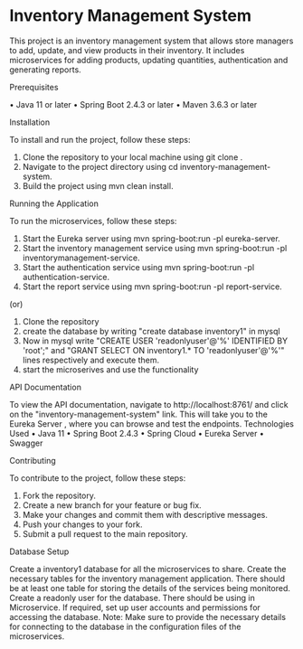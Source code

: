 # Inventory Management System


This project is an inventory management system that allows store managers to add, update, and view products in their inventory. It includes microservices for adding products, updating quantities, authentication and generating reports.



Prerequisites


•	Java 11 or later
•	Spring Boot 2.4.3 or later
•	Maven 3.6.3 or later


Installation


To install and run the project, follow these steps:
1.	Clone the repository to your local machine using git clone <repository-url>.
2.	Navigate to the project directory using cd inventory-management-system.
3.	Build the project using mvn clean install.
  
  
Running the Application
  
  
To run the microservices, follow these steps:
1.	Start the Eureka server using mvn spring-boot:run -pl eureka-server.
2.	Start the inventory management service using mvn spring-boot:run -pl inventorymanagement-service.
3.	Start the authentication service using mvn spring-boot:run -pl authentication-service.
4.	Start the report service using mvn spring-boot:run -pl report-service.

  (or)
1. Clone the repository
2. create the database by writing "create database inventory1" in mysql
3. Now in mysql write "CREATE USER 'readonlyuser'@'%' IDENTIFIED BY 'root';" and "GRANT SELECT ON inventory1.* TO 'readonlyuser'@'%'" lines respectively and execute them.  
4. start the microserives and use the functionality
 
  
  
API Documentation
  
  
To view the API documentation, navigate to http://localhost:8761/ and click on the "inventory-management-system" link. This will take you to the Eureka Server , where you can browse and test the endpoints.
Technologies Used
•	Java 11
•	Spring Boot 2.4.3
•	Spring Cloud
•	Eureka Server
•	Swagger
  
  
Contributing
  
  
To contribute to the project, follow these steps:
1.	Fork the repository.
2.	Create a new branch for your feature or bug fix.
3.	Make your changes and commit them with descriptive messages.
4.	Push your changes to your fork.
5.	Submit a pull request to the main repository.


  
Database Setup
  
  
Create a inventory1 database for all the microservices to share. Create the necessary tables for the inventory management application. There should be at least one table for storing the details of the services being monitored. Create a readonly user for the database. There should be using in Microservice. If required, set up user accounts and permissions for accessing the database. Note: Make sure to provide the necessary details for connecting to the database in the configuration files of the microservices.
